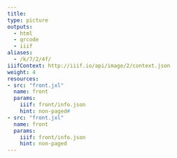 ```yaml
---
title:
type: picture
outputs:
  - html
  - qrcode
  - iiif
aliases:
  - /k/7/2/4f/
iiifContext: http://iiif.io/api/image/2/context.json
weight: 4
resources:
- src: "front.jxl"
  name: front
  params:
    iiif: front/info.json
    hint: non-paged#
- src: "front.jxl"
  name: front
  params:
    iiif: front/info.json
    hint: non-paged
---
```

